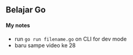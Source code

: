 ## Belajar Go

#### My notes

- run `go run filename.go` on CLI for dev mode
- baru sampe video ke 28
